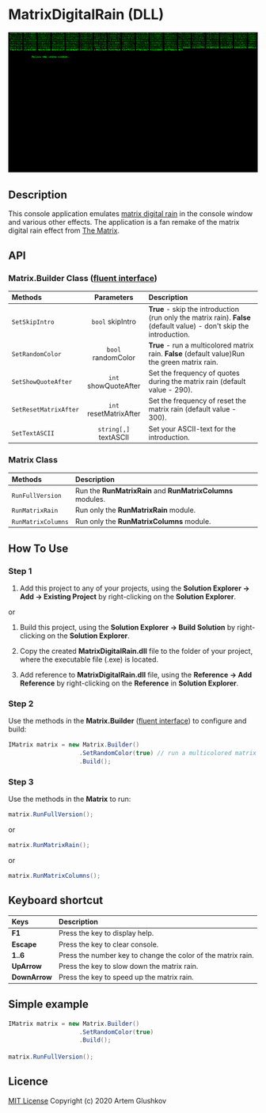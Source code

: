 # MatrixDigitalRain (DLL)

![matrix_digital_rain.gif](matrix_digital_rain.gif "Animation for MatrixDigitalRain")

## Description

This console application emulates [matrix digital rain](https://en.wikipedia.org/wiki/Matrix_digital_rain) in the console window and various other effects. The application is a fan remake of the matrix digital rain effect from [The Matrix](https://en.wikipedia.org/wiki/The_Matrix).

## API

### Matrix.Builder Class ([fluent interface](https://en.wikipedia.org/wiki/Fluent_interface))

Methods               | Parameters             | Description
:-------------------- | :--------------------: |:--------------------------------
`SetSkipIntro`        | `bool` skipIntro       | **True** - skip the introduction (run only the matrix rain). **False** (default value) - don't skip the introduction.
`SetRandomColor`      | `bool` randomColor     | **True** - run a multicolored matrix rain. **False** (default value)Run the green matrix rain.
`SetShowQuoteAfter`   | `int` showQuoteAfter   | Set the frequency of quotes during the matrix rain (default value - 290).
`SetResetMatrixAfter` | `int` resetMatrixAfter | Set the frequency of reset the matrix rain (default value - 300).
`SetTextASCII`         | `string[,]` textASCII  | Set your ASCII-text for the introduction.

### Matrix Class

Methods            | Description
:----------------- | :----------------------------------------------------------
`RunFullVersion`   | Run the **RunMatrixRain** and **RunMatrixColumns** modules.
`RunMatrixRain`    | Run only the **RunMatrixRain** module.
`RunMatrixColumns` | Run only the **RunMatrixColumns** module.

## How To Use

### **Step 1**

1. Add this project to any of your projects, using the **Solution Explorer -> Add -> Existing Project** by right-clicking on the **Solution Explorer**.

or

1. Build this project, using the **Solution Explorer -> Build Solution** by right-clicking on the **Solution Explorer**.

2. Copy the created **MatrixDigitalRain.dll** file to the folder of your project, where the executable file (.exe) is located.

3. Add reference to **MatrixDigitalRain.dll** file, using the **Reference -> Add Reference** by right-clicking on the **Reference** in **Solution Explorer**.

### **Step 2**

Use the methods in the **Matrix.Builder** ([fluent interface](https://en.wikipedia.org/wiki/Fluent_interface)) to configure and build:

```C#
IMatrix matrix = new Matrix.Builder()
                    .SetRandomColor(true) // run a multicolored matrix rain
                    .Build();
```

### **Step 3**

Use the methods in the **Matrix** to run:

```C#
matrix.RunFullVersion();
```

or

```C#
matrix.RunMatrixRain();
```

or

```C#
matrix.RunMatrixColumns();
```

## Keyboard shortcut

Keys          | Description
:------------ | :----------------------------------------------------------
**F1**        | Press the key to display help.
**Escape**    | Press the key to clear console.
**1..6**      | Press the number key to change the color of the matrix rain.
**UpArrow**   | Press the key to slow down the matrix rain.
**DownArrow** | Press the key to speed up the matrix rain.

## Simple example

```C#
IMatrix matrix = new Matrix.Builder()
                    .SetRandomColor(true)
                    .Build();

matrix.RunFullVersion();
```

## Licence

[MIT License](https://github.com/artgl42/MatrixDigitalRain/blob/master/LICENSE) Copyright (c) 2020 Artem Glushkov
